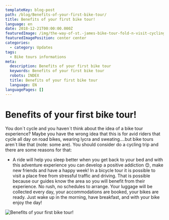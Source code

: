 ```yaml
---
templateKey: blog-post
path: /blog/Benefits-of-your-first-bike-tour/
title: Benefits of your first bike tour!
language: en
date: 2018-12-21T00:00:00.000Z
featuredImage: /img/the-way-of-st.-james-bike-tour-fold-n-visit-cycling-holidays-4323.jpg
featuredImagePosition: center center
categories:
  - category: Updates
tags:
  - Bike tours informations
meta:
  description: Benefits of your first bike tour
  keywords: Benefits of your first bike tour
  robots: INDEX
  title: Benefits of your first bike tour
  language: EN
languagePages: []
---
```

# Benefits of your first bike tour!

You don´t cycle and you haven´t think about the idea of a bike tour experience? Maybe you have the wrong idea that this is for avid riders that cycle all day on road bikes, wearing lycra and sweating….but bike tours aren´t like that (note: some are). You should consider do a cycling trip and there are some reasons for that:

* A ride will help you sleep better when you get back to your bed and with this adventure experience you can develop a positive addiction 😊, make new friends and have a happy week! In a bicycle tour it is possible to visit a place free from stressful traffic and driving. That is possible because our guides know the area so you will benefit from their experience. No rush, no schedules to arrange. Your luggage will be collected every day, your accommodations are booked, your bikes are ready. Just wake up in the morning, have breakfast, and with your bike enjoy the day!

![Benefits of your first bike tour!](/img/the-way-of-st.-james-bike-tour-fold-n-visit-cycling-holidays-4323.jpg "Benefits of your first bike tour!")

